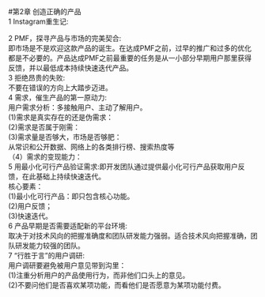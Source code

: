 #第2章 创造正确的产品  
1 Instagram重生记:  

2 PMF，探寻产品与市场的完美契合:  
  即市场是不是欢迎这款产品的诞生。在达成PMF之前，过早的推广和过多的优化都是不必要的。产品达成PMF之前最重要的任务是从一小部分早期用户那里获得反馈，并以最低成本持续快速迭代产品。  
3 拒绝昂贵的失败:  
  不要在错误的方向上大踏步迈进。  
4 需求，催生产品的第一原动力:  
  用户需求分析：多接触用户、主动了解用户。  
  (1)需求是真实存在的还是伪需求：  
  (2)需求是否属于刚需：  
  (3)需求量是否够大，市场是否够肥：  
     从常识和公开数据、网络上的各类排行榜、搜索热度等  
（4）需求的变现能力：  
5 用最小化可行产品验证需求:即开发团队通过提供最小化可行产品获取用户反馈，在此基础上持续快速迭代。  
  核心要素：   
  (1)最小化可行产品：即只包含核心功能。  
  (2)用户反馈；  
  (3)快速迭代。  
6 产品早期是否需要适配新的平台环境:  
  取决于对技术风向的把握准确度和团队研发能力强弱。适合技术风向把握准确，团队研发能力较强的团队。  
7 “行胜于言”的用户调研:  
  用户调研要避免被用户意见带到沟里：  
  (1)注重分析用户的产品使用行为，而非他们口头上的意见。  
  (2)不要问他们是否喜欢某项功能，而看他们是否愿意为某项功能付费。  
